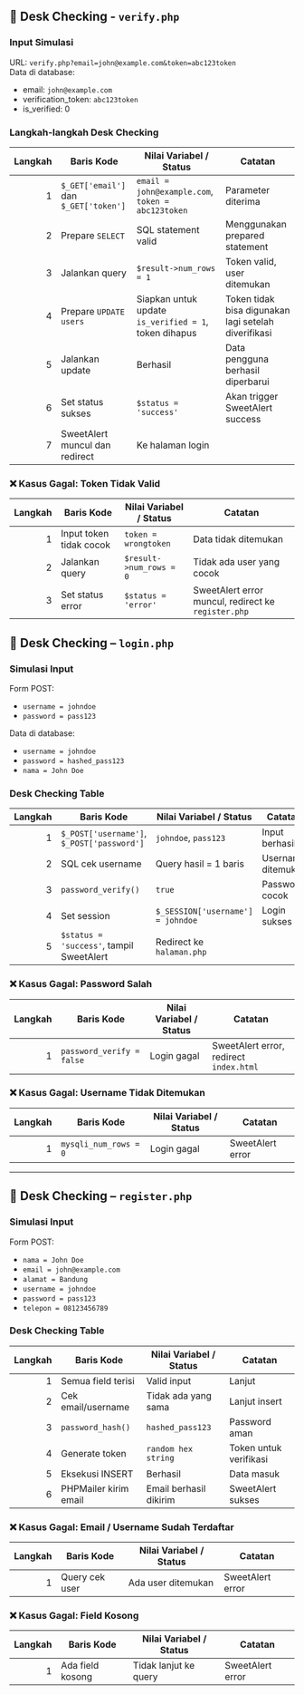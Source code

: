 ## 🧾 Desk Checking - `verify.php`

### Input Simulasi

URL: `verify.php?email=john@example.com&token=abc123token`  
Data di database:
- email: `john@example.com`
- verification_token: `abc123token`
- is_verified: 0

### Langkah-langkah Desk Checking

| Langkah | Baris Kode                                               | Nilai Variabel / Status                                      | Catatan                                                                 |
|--------:|-----------------------------------------------------------|---------------------------------------------------------------|-------------------------------------------------------------------------|
| 1       | `$_GET['email']` dan `$_GET['token']`                     | `email = john@example.com`, `token = abc123token`            | Parameter diterima                                                      |
| 2       | Prepare `SELECT`                                          | SQL statement valid                                           | Menggunakan prepared statement                                          |
| 3       | Jalankan query                                            | `$result->num_rows = 1`                                      | Token valid, user ditemukan                                            |
| 4       | Prepare `UPDATE users`                                    | Siapkan untuk update `is_verified = 1`, token dihapus        | Token tidak bisa digunakan lagi setelah diverifikasi                   |
| 5       | Jalankan update                                           | Berhasil                                                      | Data pengguna berhasil diperbarui                                      |
| 6       | Set status sukses                                         | `$status = 'success'`                                        | Akan trigger SweetAlert success                                        |
| 7       | SweetAlert muncul dan redirect                            | Ke halaman login                                              |                                                                          |

### ❌ Kasus Gagal: Token Tidak Valid

| Langkah | Baris Kode                                               | Nilai Variabel / Status                                      | Catatan                                                                 |
|--------:|-----------------------------------------------------------|---------------------------------------------------------------|-------------------------------------------------------------------------|
| 1       | Input token tidak cocok                                   | `token = wrongtoken`                                         | Data tidak ditemukan                                                    |
| 2       | Jalankan query                                            | `$result->num_rows = 0`                                      | Tidak ada user yang cocok                                              |
| 3       | Set status error                                          | `$status = 'error'`                                          | SweetAlert error muncul, redirect ke `register.php`                    |

## 🧾 Desk Checking – `login.php`

### Simulasi Input

Form POST:
- `username = johndoe`
- `password = pass123`

Data di database:
- `username = johndoe`
- `password = hashed_pass123`
- `nama = John Doe`

### Desk Checking Table

| Langkah | Baris Kode                                   | Nilai Variabel / Status                                     | Catatan                                 |
|--------:|-----------------------------------------------|--------------------------------------------------------------|------------------------------------------|
| 1       | `$_POST['username']`, `$_POST['password']`    | `johndoe`, `pass123`                                         | Input berhasil                           |
| 2       | SQL cek username                              | Query hasil = 1 baris                                        | Username ditemukan                        |
| 3       | `password_verify()`                           | `true`                                                       | Password cocok                            |
| 4       | Set session                                   | `$_SESSION['username'] = johndoe`                            | Login sukses                              |
| 5       | `$status = 'success'`, tampil SweetAlert      | Redirect ke `halaman.php`                                    |                                           |

### ❌ Kasus Gagal: Password Salah

| Langkah | Baris Kode                                   | Nilai Variabel / Status                                     | Catatan                                 |
|--------:|-----------------------------------------------|--------------------------------------------------------------|------------------------------------------|
| 1       | `password_verify = false`                     | Login gagal                                                  | SweetAlert error, redirect `index.html`   |

### ❌ Kasus Gagal: Username Tidak Ditemukan

| Langkah | Baris Kode                                   | Nilai Variabel / Status                                     | Catatan                                 |
|--------:|-----------------------------------------------|--------------------------------------------------------------|------------------------------------------|
| 1       | `mysqli_num_rows = 0`                         | Login gagal                                                  | SweetAlert error                         |

---

## 🧾 Desk Checking – `register.php`

### Simulasi Input

Form POST:
- `nama = John Doe`
- `email = john@example.com`
- `alamat = Bandung`
- `username = johndoe`
- `password = pass123`
- `telepon = 08123456789`

### Desk Checking Table

| Langkah | Baris Kode                                   | Nilai Variabel / Status                                     | Catatan                                 |
|--------:|-----------------------------------------------|--------------------------------------------------------------|------------------------------------------|
| 1       | Semua field terisi                            | Valid input                                                  | Lanjut                                   |
| 2       | Cek email/username                            | Tidak ada yang sama                                          | Lanjut insert                            |
| 3       | `password_hash()`                             | `hashed_pass123`                                             | Password aman                            |
| 4       | Generate token                                | `random hex string`                                          | Token untuk verifikasi                   |
| 5       | Eksekusi INSERT                               | Berhasil                                                     | Data masuk                               |
| 6       | PHPMailer kirim email                         | Email berhasil dikirim                                       | SweetAlert sukses                        |

### ❌ Kasus Gagal: Email / Username Sudah Terdaftar

| Langkah | Baris Kode                                   | Nilai Variabel / Status                                     | Catatan                                 |
|--------:|-----------------------------------------------|--------------------------------------------------------------|------------------------------------------|
| 1       | Query cek user                                | Ada user ditemukan                                           | SweetAlert error                         |

### ❌ Kasus Gagal: Field Kosong

| Langkah | Baris Kode                                   | Nilai Variabel / Status                                     | Catatan                                 |
|--------:|-----------------------------------------------|--------------------------------------------------------------|------------------------------------------|
| 1       | Ada field kosong                              | Tidak lanjut ke query                                        | SweetAlert error                         |
